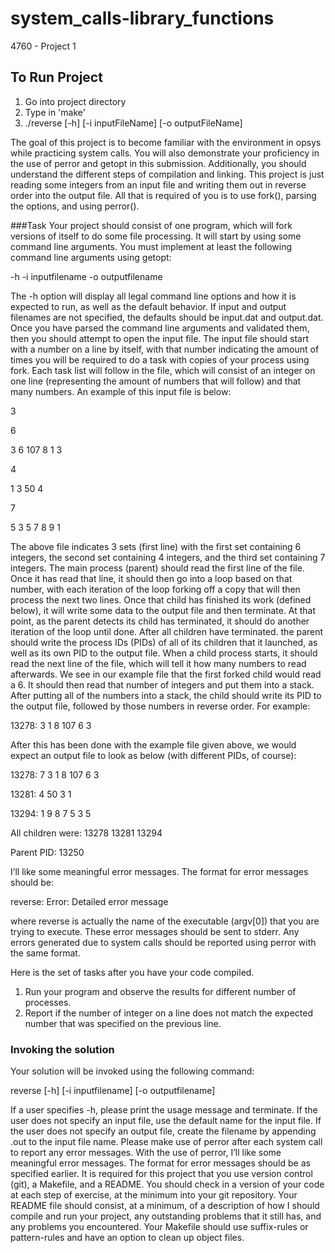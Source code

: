 # system_calls-library_functions
4760 - Project 1

## To Run Project
1. Go into project directory
2. Type in 'make'
3. ./reverse [-h] [-i inputFileName] [-o outputFileName]

The goal of this project is to become familiar with the environment in opsys while practicing system calls. You will also demonstrate your proficiency in the use of perror and getopt in this submission. Additionally, you should understand the different steps of compilation and linking. This project is just reading some integers from an input file and writing them out in reverse order into the output file. All that is required of you is to use fork(), parsing the options, and using perror().

###Task
Your project should consist of one program, which will fork versions of itself to do some file processing. It will start by using
some command line arguments. You must implement at least the following command line arguments using getopt:

-h
-i inputfilename
-o outputfilename

The -h option will display all legal command line options and how it is expected to run, as well as the default behavior. If input and output filenames are not specified, the defaults should be input.dat and output.dat. Once you have parsed the command line arguments and validated them, then you should attempt to open the input file. The input file should start with a number on a line by itself, with that number indicating the amount of times you will be required to do a task with copies of your process using fork. Each task list will follow in the file, which will consist of an integer on one line (representing the amount of numbers that will follow) and that many numbers. An example of this input file is below:

3

6

3 6 107 8 1 3

4

1 3 50 4

7

5 3 5 7 8 9 1

The above file indicates 3 sets (first line) with the first set containing 6 integers, the second set containing 4 integers, and the third set containing 7 integers. The main process (parent) should read the first line of the file. Once it has read that line, it should then go into a loop based on that number, with each iteration of the loop forking off a copy that will then process the next two lines. Once that child has finished its work (defined below), it will write some data to the output file and then terminate. At that point, as the parent detects its child has terminated, it should do another iteration of the loop until done. After all children have terminated. the parent should write the process IDs (PIDs) of all of its children that it launched, as well as its own PID to the output file. When a child process starts, it should read the next line of the file, which will tell it how many numbers to read afterwards. We see in our example file that the first forked child would read a 6. It should then read that number of integers and put them into a stack. After putting all of the numbers into a stack, the child should write its PID to the output file, followed by those numbers in reverse order. For example:

13278: 3 1 8 107 6 3

After this has been done with the example file given above, we would expect an output file to look as below (with different PIDs, of course):

13278: 7 3 1 8 107 6 3

13281: 4 50 3 1

13294: 1 9 8 7 5 3 5

All children were: 13278 13281 13294

Parent PID: 13250

I’ll like some meaningful error messages. The format for error messages should be:

reverse: Error: Detailed error message

where reverse is actually the name of the executable (argv[0]) that you are trying to execute. These error messages should be sent to stderr. Any errors generated due to system calls should be reported using perror with the same format.

Here is the set of tasks after you have your code compiled.

1. Run your program and observe the results for different number of processes.
2. Report if the number of integer on a line does not match the expected number that was specified on the previous line.

### Invoking the solution
Your solution will be invoked using the following command:

reverse [-h] [-i inputfilename] [-o outputfilename]

If a user specifies -h, please print the usage message and terminate. If the user does not specify an input file, use the default name for the input file. If the user does not specify an output file, create the filename by appending .out to the input file name. Please make use of perror after each system call to report any error messages. With the use of perror, I’ll like some meaningful error messages. The format for error messages should be as specified earlier.
It is required for this project that you use version control (git), a Makefile, and a README. You should check in a version of your code at each step of exercise, at the minimum into your git repository. Your README file should consist, at a minimum, of a description of how I should compile and run your project, any outstanding problems that it still has, and any problems you encountered. Your Makefile should use suffix-rules or pattern-rules and have an option to clean up object files.
